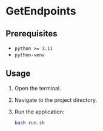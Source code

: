 # GetEndpoints

## Prerequisites

- `python >= 3.11`
- `python-venv`

## Usage

1. Open the terminal.

2. Navigate to the project directory.

3. Run the application:

   ```bash
   bash run.sh
   ```
